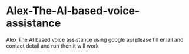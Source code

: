 # Alex-The-AI-based-voice-assistance
Alex The AI based voice assistance using google api
please fill email and contact detail and run then it will work
